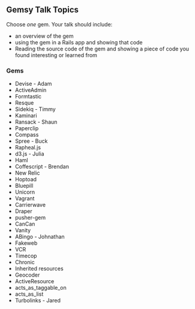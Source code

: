 ## Gemsy Talk Topics

Choose *one* gem.  Your talk should include:
- an overview of the gem
- using the gem in a Rails app and showing that code
- Reading the source code of the gem and showing a piece of code you found interesting or learned from


### Gems

* Devise - Adam
* ActiveAdmin
* Formtastic
* Resque
* Sidekiq - Timmy
* Kaminari
* Ransack - Shaun
* Paperclip
* Compass
* Spree - Buck 
* Rapheal.js
* d3.js - Julia
* Haml
* Coffescript - Brendan
* New Relic
* Hoptoad
* Bluepill
* Unicorn
* Vagrant
* Carrierwave
* Draper
* pusher-gem
* CanCan
* Vanity
* ABingo - Johnathan
* Fakeweb
* VCR
* Timecop
* Chronic
* Inherited resources
* Geocoder
* ActiveResource
* acts_as_taggable_on
* acts_as_list
* Turbolinks - Jared
